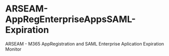 # ARSEAM-AppRegEnterpriseAppsSAML-Expiration
ARSEAM - M365 AppRegistration and SAML Enterprise Aplication Expiration Monitor
